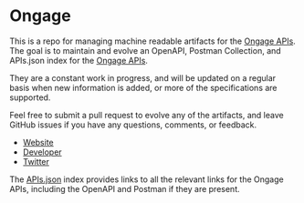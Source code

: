 # OngageThis is a repo for managing machine readable artifacts for the [Ongage APIs](http://www.ongage.com/resources/api/). The goal is to maintain and evolve an OpenAPI, Postman Collection, and APIs.json index for the [Ongage APIs](http://www.ongage.com/resources/api/).They are a constant work in progress, and will be updated on a regular basis when new information is added, or more of the specifications are supported.Feel free to submit a pull request to evolve any of the artifacts, and leave GitHub issues if you have any questions, comments, or feedback.- [Website](http://www.ongage.com/resources/api/)- [Developer](http://www.ongage.com/resources/api/)- [Twitter](https://twitter.com/#!/OngageConnect)The [APIs.json](https://github.com/api-evangelist/ongage/blob/master/apis.json) index provides links to all the relevant links for the Ongage APIs, including the OpenAPI and Postman if they are present.